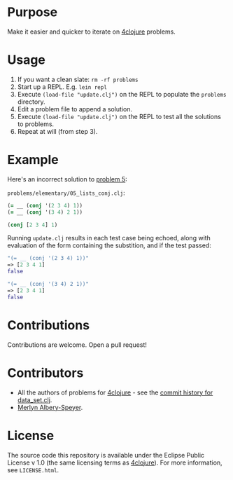 # Purpose

Make it easier and quicker to iterate on [4clojure](http://4clojure.com) problems.

# Usage

1. If you want a clean slate: `rm -rf problems`
1. Start up a REPL. E.g. `lein repl`
1. Execute `(load-file "update.clj")` on the REPL to populate the `problems` directory.
1. Edit a problem file to append a solution.
1. Execute `(load-file "update.clj")` on the REPL to test all the solutions to problems.
1. Repeat at will (from step 3).

# Example

Here's an incorrect solution to [problem 5](https://github.com/4clojure/4clojure/blob/0402c227a9f08048561659fdfc90696509b40ad9/src/foreclojure/data_set.clj#L53-L54):

`problems/elementary/05_lists_conj.clj`:
```clojure
(= __ (conj '(2 3 4) 1))
(= __ (conj '(3 4) 2 1))

(conj [2 3 4] 1)
```

Running `update.clj` results in each test case being echoed, along with evaluation of the form containing the substition, and if the test passed:

```clojure
"(= __ (conj '(2 3 4) 1))"
=> [2 3 4 1]
false

"(= __ (conj '(3 4) 2 1))"
=> [2 3 4 1]
false
```

# Contributions

Contributions are welcome. Open a pull request!

# Contributors

* All the authors of problems for [4clojure](https://github.com/4clojure/4clojure#contributors) - see the [commit history for data_set.clj](https://github.com/4clojure/4clojure/commits/develop/src/foreclojure/data_set.clj).
* [Merlyn Albery-Speyer](https://github.com/curious-attempt-bunny).

# License

The source code this repository is available under the Eclipse Public License v 1.0 (the same licensing terms as [4clojure](https://github.com/4clojure/4clojure)). For more information, see `LICENSE.html`.